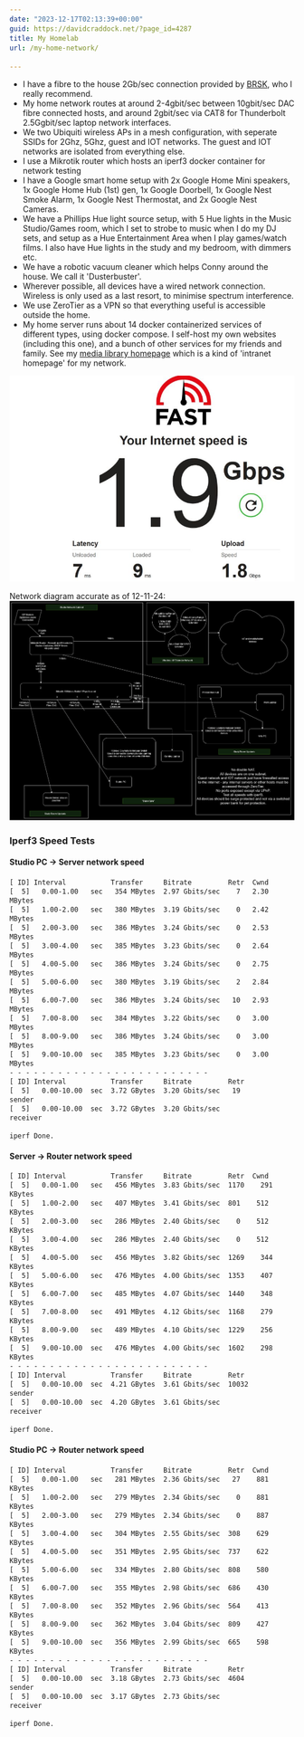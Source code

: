 ```yaml
---
date: "2023-12-17T02:13:39+00:00"
guid: https://davidcraddock.net/?page_id=4287
title: My Homelab
url: /my-home-network/

---
```


- I have a fibre to the house 2Gb/sec connection provided by [BRSK](https://www.brsk.co.uk), who I really recommend.
- My home network routes at around 2-4gbit/sec between 10gbit/sec DAC fibre connected hosts, and around 2gbit/sec via CAT8 for Thunderbolt 2.5Ggbit/sec laptop network interfaces.
- We two Ubiquiti wireless APs in a mesh configuration, with seperate SSIDs for 2Ghz, 5Ghz, guest and IOT networks. The guest and IOT networks are isolated from everything else.
- I use a Mikrotik router which hosts an iperf3 docker container for network testing
- I have a Google smart home setup with 2x Google Home Mini speakers, 1x Google Home Hub (1st) gen, 1x Google Doorbell, 1x Google Nest Smoke Alarm, 1x Google Nest Thermostat, and 2x Google Nest Cameras.
- We have a Phillips Hue light source setup, with 5 Hue lights in the Music Studio/Games room, which I set to strobe to music when I do my DJ sets, and setup as a Hue Entertainment Area when I play games/watch films. I also have Hue lights in the study and my bedroom, with dimmers etc.
- We have a robotic vacuum cleaner which helps Conny around the house. We call it 'Dusterbuster'.
- Wherever possible, all devices have a wired network connection. Wireless is only used as a last resort, to minimise spectrum interference.
- We use ZeroTier as a VPN so that everything useful is accessible outside the home.
- My home server runs about 14 docker containerized services of different types, using docker compose. I self-host my own websites (including this one), and a bunch of other services for my friends and family. See my [media library homepage](https://home.davidcraddock.net) which is a kind of 'intranet homepage' for my network.

![image](fast.jpg)

Network diagram accurate as of 12-11-24:
![image](networkdiagram.png)

### Iperf3 Speed Tests

#### Studio PC -> Server network speed

```
[ ID] Interval           Transfer     Bitrate         Retr  Cwnd
[  5]   0.00-1.00   sec   354 MBytes  2.97 Gbits/sec    7   2.30 MBytes
[  5]   1.00-2.00   sec   380 MBytes  3.19 Gbits/sec    0   2.42 MBytes
[  5]   2.00-3.00   sec   386 MBytes  3.24 Gbits/sec    0   2.53 MBytes
[  5]   3.00-4.00   sec   385 MBytes  3.23 Gbits/sec    0   2.64 MBytes
[  5]   4.00-5.00   sec   386 MBytes  3.24 Gbits/sec    0   2.75 MBytes
[  5]   5.00-6.00   sec   380 MBytes  3.19 Gbits/sec    2   2.84 MBytes
[  5]   6.00-7.00   sec   386 MBytes  3.24 Gbits/sec   10   2.93 MBytes
[  5]   7.00-8.00   sec   384 MBytes  3.22 Gbits/sec    0   3.00 MBytes
[  5]   8.00-9.00   sec   386 MBytes  3.24 Gbits/sec    0   3.00 MBytes
[  5]   9.00-10.00  sec   385 MBytes  3.23 Gbits/sec    0   3.00 MBytes
- - - - - - - - - - - - - - - - - - - - - - - - -
[ ID] Interval           Transfer     Bitrate         Retr
[  5]   0.00-10.00  sec  3.72 GBytes  3.20 Gbits/sec   19             sender
[  5]   0.00-10.00  sec  3.72 GBytes  3.20 Gbits/sec                  receiver

iperf Done.

```

#### Server -> Router network speed

```
[ ID] Interval           Transfer     Bitrate         Retr  Cwnd
[  5]   0.00-1.00   sec   456 MBytes  3.83 Gbits/sec  1170    291 KBytes
[  5]   1.00-2.00   sec   407 MBytes  3.41 Gbits/sec  801    512 KBytes
[  5]   2.00-3.00   sec   286 MBytes  2.40 Gbits/sec    0    512 KBytes
[  5]   3.00-4.00   sec   286 MBytes  2.40 Gbits/sec    0    512 KBytes
[  5]   4.00-5.00   sec   456 MBytes  3.82 Gbits/sec  1269    344 KBytes
[  5]   5.00-6.00   sec   476 MBytes  4.00 Gbits/sec  1353    407 KBytes
[  5]   6.00-7.00   sec   485 MBytes  4.07 Gbits/sec  1440    348 KBytes
[  5]   7.00-8.00   sec   491 MBytes  4.12 Gbits/sec  1168    279 KBytes
[  5]   8.00-9.00   sec   489 MBytes  4.10 Gbits/sec  1229    256 KBytes
[  5]   9.00-10.00  sec   476 MBytes  4.00 Gbits/sec  1602    298 KBytes
- - - - - - - - - - - - - - - - - - - - - - - - -
[ ID] Interval           Transfer     Bitrate         Retr
[  5]   0.00-10.00  sec  4.21 GBytes  3.61 Gbits/sec  10032             sender
[  5]   0.00-10.00  sec  4.20 GBytes  3.61 Gbits/sec                  receiver

iperf Done.

```

#### Studio PC -> Router network speed

```
[ ID] Interval           Transfer     Bitrate         Retr  Cwnd
[  5]   0.00-1.00   sec   281 MBytes  2.36 Gbits/sec   27    881 KBytes
[  5]   1.00-2.00   sec   279 MBytes  2.34 Gbits/sec    0    881 KBytes
[  5]   2.00-3.00   sec   279 MBytes  2.34 Gbits/sec    0    887 KBytes
[  5]   3.00-4.00   sec   304 MBytes  2.55 Gbits/sec  308    629 KBytes
[  5]   4.00-5.00   sec   351 MBytes  2.95 Gbits/sec  737    622 KBytes
[  5]   5.00-6.00   sec   334 MBytes  2.80 Gbits/sec  808    580 KBytes
[  5]   6.00-7.00   sec   355 MBytes  2.98 Gbits/sec  686    430 KBytes
[  5]   7.00-8.00   sec   352 MBytes  2.96 Gbits/sec  564    413 KBytes
[  5]   8.00-9.00   sec   362 MBytes  3.04 Gbits/sec  809    427 KBytes
[  5]   9.00-10.00  sec   356 MBytes  2.99 Gbits/sec  665    598 KBytes
- - - - - - - - - - - - - - - - - - - - - - - - -
[ ID] Interval           Transfer     Bitrate         Retr
[  5]   0.00-10.00  sec  3.18 GBytes  2.73 Gbits/sec  4604             sender
[  5]   0.00-10.00  sec  3.17 GBytes  2.73 Gbits/sec                  receiver

iperf Done.

```
